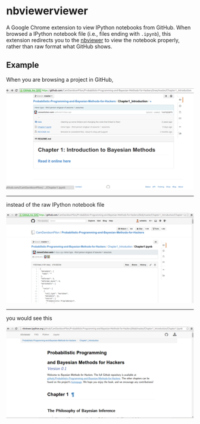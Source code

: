 # nbviewerviewer

A Google Chrome extension to view IPython notebooks from GitHub. When browsed a
IPython notebook file (i.e., files ending with `.ipynb`), this extension
redirects you to the [nbviewer](http://nbviewer.ipython.org) to view the notebook
properly, rather than raw format what GitHub shows.

## Example

When you are browsing a project in GitHub,

![](img/main.png)

---

instead of the raw IPython notebook file

![](img/before.png)

---

you would see this

![](img/after.png)

